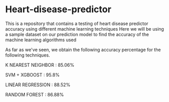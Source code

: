 # Heart-disease-predictor
This is a repository that contains a testing of heart disease predictor accuracy using different machine learning techniques
Here we will be using a sample dataset on our prediction model to find the accuracy of the machine learning algorithms used

As far as we've seen, we obtain the following accuracy percentage for the following techniques.

K NEAREST NEIGHBOR : 85.06%

SVM + XGBOOST : 95.8%

LINEAR REGRESSION : 88.52%

RANDOM FOREST : 86.88%
